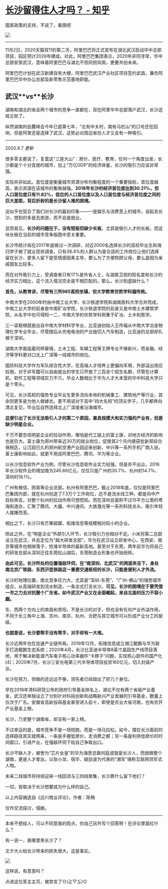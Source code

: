 # [长沙留得住人才吗？ - 知乎](https://www.zhihu.com/question/366685771/answer/1152957319)

国家政策的支持，不说了，看图吧

![](https://pica.zhimg.com/50/v2-e99f5c7338de29dba69c8c4c14053ce6_720w.jpg?source=1940ef5c)

___

11月2日，2020天猫双11的第二天，阿里巴巴将正式宣布在湖北武汉启动华中总部项目，园区预计2026年建成。对此，阿里巴巴集团表示，2020年非同寻常，华中总部安家武汉，意味着阿里巴巴与湖北不但同担风雨，更要共创未来。

阿里巴巴计划在武汉新建自有大楼，阿里巴巴武汉产业社区项目签约武昌，兼负阿里巴巴华中办公总部及新零售示范基地职能。

## 武汉**_vs_**长沙

湖南和湖北的省会两个城市的竞争一直都在，现在阿里华中总部落户武汉，长沙这局又败了。

纵然湖南的岳麓峰会今年已是第七年，“北有中关村，南有马栏山”的口号还在回响，但是阿里还是选择了武汉，这势必对周边省份人才又会有一种吸引。

___

2020.9.7 _更新_

很多答主都说了，复盘这“三座大山”：房价、医疗、教育，任何一个角度出发，长沙都是个十分宜居的城市，加上“万亿GDP”的经济体量，长沙的吸引力应该非常强。

实际并非如此。首位度是衡量城市资源分布均衡程度的一个重要指标，首位度越高，表示资源在该城市的集聚越强。**2018年长沙的经济首位度达到30.21%，但人口首位度只有11.82%，低位的人口首位度以及人口首位度与经济首位度之间的巨大差距，背后折射的是长沙留人难的困境。**

这似乎也契合了我们对长沙的最初印象——一座娱乐与消费至上的城市，谈起去长沙，想到的多是去旅游，而不会是就业。

显而易见，**长沙的问题在于，没有短板但缺少长板**，尤其是吸引人才的长板，而这块长板在当前的城市竞争版图中至关重要。

长沙市统计局在2017年底做过一次调研，对近2000名选择长沙的高校毕业生和海归学子做了就业现状调查，只有38.4%的人群认为是合适的工作岗位让他们选择留在长沙，更多人留下是受情感因素主导，要么为了方便照顾父母，要么是因为亲戚朋友比较多。

而在对外吸引力上，受调查者只有17%是外省人士，与湖南卫视的知名度和长沙的经济实力相比，这个流入情况完全是不相匹配的。那么，长沙到底缺什么？

**首先，从教育讲，尽管有三所985高校坐镇，但大学教育优势学科偏传统。**

中南大学在2000年时由中南工业大学、长沙铁道学院和湖南医科大学合并而成，中南工业大学的前身是中南矿冶学院，长沙铁道学院的前身又是中南土木建筑学院，从名字中也可得知一二，中南大学的优势学科侧重于矿冶、土木和医学。

三一梁稳根就是出自中南大学材料学专业，比亚迪创始人王传福从中南大学冶金物理化学专业毕业，尽管随后从充电电池的产业链切入汽车制造，比亚迪的总部却扎根于深圳。

湖南大学面临着同样窘境，土木工程、车辆工程等王牌专业不够新兴，而金融、经济等学科更对口北上广深等一线城市的岗位。

国防科技大学作为军队综合性大学，在高端人才培养上更偏向军用，外部溢出效应较弱。对于非军籍可以自由就业的学生只开放了三百余个招生名额，尽管在计算机、软件工程等领域实力不凡，毕业人数相比于华为人才大本营的华中科技大学只是个零头。

可见，长沙高校的强势专业毕业生更多流向本地的机械重工、建筑地产等行业，其余则更多是为他人做嫁衣。更不用说对于高中“四大名校”的顶尖学子，几乎都奔向清北复交，毕业后自然选择北上广深或者沿海城市。

**这便引出了长沙无法吸引人才的第二个原因，兼具规模大和实力强的产业有，但是缺少明星企业。**

千万不要忽视明星企业的拉动作用，哪怕是代工链上的富士康，对地方经济的影响也是巨大。富士康为郑州带来近30万的就业岗位，促使其2个月内便获批新郑综合保税区，让沉寂已久的郑州航空港产业园迎来创新、中兴等一系列手机厂商入驻。富士康影响如此，就更不用说阿里巴巴、腾讯、华为等企业。

以长沙信息软件产业为例，尽管长沙信息软件业实力较强，但是并不出众。2016年长沙软件业的增加值为245.66亿元，仅仅只是广州的30.7%、杭州的14.7%、深圳的18.1%。

广州有微信、网易等企业总部。杭州有阿里巴巴，截止2018年底，仅仅是阿里巴巴集团内部，就在杭州创造了7.3万个工作岗位，还不是流水线工种，都是向中产目标奔去，对整个杭州的拉动作用可想而知。而在深圳总面积不过15平方公里的粤海街道办，汇聚了腾讯、大疆、中兴通讯、大族激光等一系列科技龙头，吸引年轻人接踵而至。

相比之下，长沙只有芒果超媒、拓维信息等规模相对较小的企业。

除此之外，在“明星企业”外部引入环节，长沙吸引力也相对不足。小米将第二总部设立在武汉，并且定位为“超大研发总部”，华为在武汉设立研发中心，在西安、南京等城市也相继落子，抢滩半导体的最新高地。甚至对于东莞，两年前华为将自己的研发总部从深圳迁往东莞松山湖后，东莞制造业形象也开始扭转。

**由此可见，长沙所处的位置强敌环伺，在“南深圳、北武汉”的两面夹击下，身处南北京广铁路、东西沪昆铁路这一重要交通枢纽的长沙，只能是便利人才外流。**

长沙的地理位置，南北竞争压力大，尤其是“深圳-东莞”、“广州-佛山”的强势城市组合，从高端研发到流水制造，一条龙式打击长沙。**可见，长沙的困境在于要凭借一市之力去对抗整个广东省。如今武汉产业又在全面崛起，来自北面的压力不容小觑。**

东、西两个方向上的南昌和贵阳，不是长沙的对手，但也没有任何产业外溢作用，不同于长三角中上海、苏州、南京、杭州、合肥与其它城市可以形成产业分工的层级。

**也就是说，长沙要帮手没有帮手，对手却有一大堆。**

长沙近两年也在加速产业链布局。2019年12月，拓维信息成立湘江鲲鹏与华为联手打造鲲鹏生态系统；2020年4月，长沙比亚迪半导体8英寸晶园生产线项目落地，用于解决新能源汽车电子核心功率器件“卡脖子”问题，实现核心部件的国产化\[4\]；2020年7月，长沙三安光电第三代半导体项目投资160亿元，切入封装产业。

长沙在努力，但做的还远远不够，领先者已经超出了好几个身位。

早在2018年清科研究公布的政府引导基金排名上，湖北不仅有两个省级产业基金，武汉还单独设立了分别针对科技创新和战略新兴产业发展的引导基金，数量上仅次于广东。安徽省高新投母基金甚至进入前十，即使是农业大省河南，也有农开产业基金上榜。

长沙，乃至整个湖南省，却没有一家上榜。

不过幸运的是，城市竞争不是一场短跑，而是一场马拉松。如今，摆在长沙面前的选择路径其实就两条，一条是手握低房价，走消费之都；另一条是利用低房价的时间窗口，引进产业，在强敌环伺下给自己争取出口。

长沙不缺人才，被誉为“芯片女皇”的华为海思总裁何庭波就是长沙人，而放眼整个湖南，更是人才辈出，以张小龙、宿华、姚劲波为代表的“湘军”堪称互联网领军式人物。

未来二线城市将持续迎来一线回流与三四线聚集，长沙靠什么留下他们？

一切，皆取决于长沙想要成为什么样的自己。

以上内容摘选自《远川商业评论》，作者：陈畅

仅作交流探讨，侵删。

___

本来不想挂人，可以不同意我的观点，你自己另外写个回答啊！在评论里面杠什么？

有一说一，我哪里黑长沙了？

文夕大火给长沙带来的损失很大，这是事实。

![](https://pic1.zhimg.com/50/v2-84bd7525b628175f58ef7e6cdd9f34c8_720w.jpg?source=1940ef5c)

这样说，有意思吗？

点进这位答主主页，被禁言了Ｏ(≧▽≦)Ｏ
